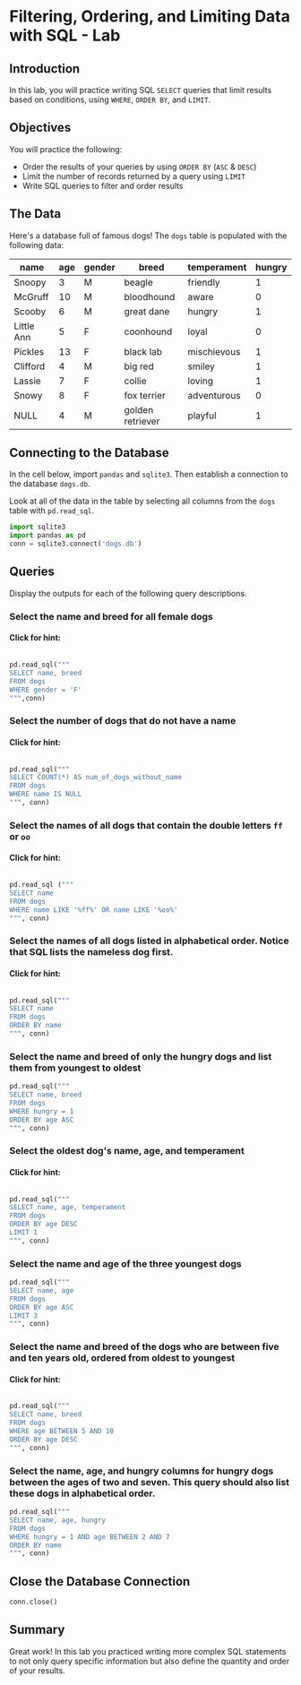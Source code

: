 # Filtering, Ordering, and Limiting Data with SQL - Lab


## Introduction
In this lab, you will practice writing SQL `SELECT` queries that limit results based on conditions, using `WHERE`, `ORDER BY`, and `LIMIT`.

## Objectives
You will practice the following:

* Order the results of your queries by using `ORDER BY` (`ASC` & `DESC`)
* Limit the number of records returned by a query using `LIMIT`
* Write SQL queries to filter and order results

## The Data

Here's a database full of famous dogs!  The `dogs` table is populated with the following data:

|name      |age    |gender |breed           |temperament|hungry |
|----------|-------|-------|----------------|-----------|-------|
|Snoopy    |3      |M      |beagle          |friendly   |1      |
|McGruff   |10     |M      |bloodhound      |aware      |0      |
|Scooby    |6      |M      |great dane      |hungry     |1      |
|Little Ann|5      |F      |coonhound       |loyal      |0      |
|Pickles   |13     |F      |black lab       |mischievous|1      |
|Clifford  |4      |M      |big red         |smiley     |1      |
|Lassie    |7      |F      |collie          |loving     |1      |
|Snowy     |8      |F      |fox terrier     |adventurous|0      |
|NULL      |4      |M      |golden retriever|playful    |1      |

## Connecting to the Database

In the cell below, import `pandas` and `sqlite3`. Then establish a connection to the database `dogs.db`.

Look at all of the data in the table by selecting all columns from the `dogs` table with `pd.read_sql`.


```python
import sqlite3
import pandas as pd
conn = sqlite3.connect('dogs.db')
```

 

## Queries

Display the outputs for each of the following query descriptions.

### Select the name and breed for all female dogs

<details>
    <summary style="cursor: pointer; display: inline"><h4>Click for hint:</h4></summary>
    <p>Use <code>WHERE</code> with the <code>=</code> operator</p>
</details>


```python
pd.read_sql("""
SELECT name, breed
FROM dogs
WHERE gender = 'F'
""",conn)
```

### Select the number of dogs that do not have a name

<details>
    <summary style="cursor: pointer; display: inline"><h4>Click for hint:</h4></summary>
    <p>Use <code>COUNT</code> and <code>IS NULL</code></p>
</details>


```python
pd.read_sql("""
SELECT COUNT(*) AS num_of_dogs_without_name
FROM dogs
WHERE name IS NULL
""", conn)
```

### Select the names of all dogs that contain the double letters `ff` or `oo`

<details>
    <summary style="cursor: pointer; display: inline"><h4>Click for hint:</h4></summary>
    <p>Use <code>LIKE</code>, <code>%</code>, and <code>OR</code></p>
</details>


```python
pd.read_sql ("""
SELECT name
FROM dogs
WHERE name LIKE '%ff%' OR name LIKE '%oo%'
""", conn)
```

### Select the names of all dogs listed in alphabetical order.  Notice that SQL lists the nameless dog first.

<details>
    <summary style="cursor: pointer; display: inline"><h4>Click for hint:</h4></summary>
    <p>Use <code>ORDER BY</code></p>
</details>


```python
pd.read_sql("""
SELECT name
FROM dogs
ORDER BY name
""", conn)
```

### Select the name and breed of only the hungry dogs and list them from youngest to oldest


```python
pd.read_sql("""
SELECT name, breed
FROM dogs
WHERE hungry = 1
ORDER BY age ASC
""", conn)
```

### Select the oldest dog's name, age, and temperament

<details>
    <summary style="cursor: pointer; display: inline"><h4>Click for hint:</h4></summary>
    <p>Use <code>ORDER BY</code> with <code>LIMIT</code></p>
</details>


```python
pd.read_sql("""
SELECT name, age, temperament
FROM dogs
ORDER BY age DESC
LIMIT 1
""", conn)
```

### Select the name and age of the three youngest dogs


```python
pd.read_sql("""
SELECT name, age
FROM dogs
ORDER BY age ASC
LIMIT 3
""", conn)
```

### Select the name and breed of the dogs who are between five and ten years old, ordered from oldest to youngest

<details>
    <summary style="cursor: pointer; display: inline"><h4>Click for hint:</h4></summary>
    <p>Use <code>WHERE</code> with <code>BETWEEN</code></p>
</details>


```python
pd.read_sql("""
SELECT name, breed
FROM dogs
WHERE age BETWEEN 5 AND 10
ORDER BY age DESC
""", conn)
```

### Select the name, age, and hungry columns for hungry dogs between the ages of two and seven.  This query should also list these dogs in alphabetical order.


```python
pd.read_sql("""
SELECT name, age, hungry
FROM dogs
WHERE hungry = 1 AND age BETWEEN 2 AND 7
ORDER BY name
""", conn)
```

## Close the Database Connection


```python
conn.close()
```

## Summary

Great work! In this lab you practiced writing more complex SQL statements to not only query specific information but also define the quantity and order of your results. 
